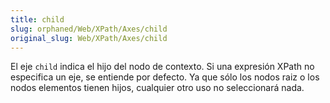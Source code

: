 ```yaml
---
title: child
slug: orphaned/Web/XPath/Axes/child
original_slug: Web/XPath/Axes/child
---
```


El eje `child` indica el hijo del nodo de contexto. Si una expresión XPath no especifica un eje, se entiende por defecto. Ya que sólo los nodos raiz o los nodos elementos tienen hijos, cualquier otro uso no seleccionará nada.
